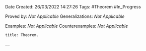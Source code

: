 <br />
<br />

Date Created: 26/03/2022 14:27:26
Tags: #Theorem #In_Progress

Proved by: _Not Applicable_
Generalizations: _Not Applicable_

Examples: _Not Applicable_
Counterexamples: _Not Applicable_

``` ad-Theorem
title: Theorem.

__

```
